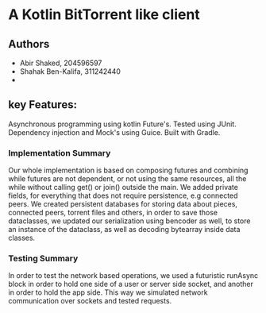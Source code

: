 # A Kotlin BitTorrent like client

## Authors
* Abir Shaked, 204596597
* Shahak Ben-Kalifa, 311242440
* 
## key Features:
Asynchronous programming using kotlin Future's.
Tested using JUnit.
Dependency injection and Mock's using Guice.
Built with Gradle.


### Implementation Summary
Our whole implementation is based on composing futures and combining while futures are not dependent, or not using the
same resources, all the while without calling get() or join() outside the main. We added private fields, for everything
that does not require persistence, e.g connected peers. We created persistent databases for storing data about pieces, 
connected peers, torrent files and others, in order to save those dataclasses, we updated our serialization using 
bencoder as well, to store an instance of the dataclass, as well as decoding bytearray inside data classes. 

### Testing Summary
In order to test the network based operations, we used a futuristic runAsync block in order to hold one side of a user
or server side socket, and another in order to hold the app side. This way we simulated network communication over
sockets and tested requests.
